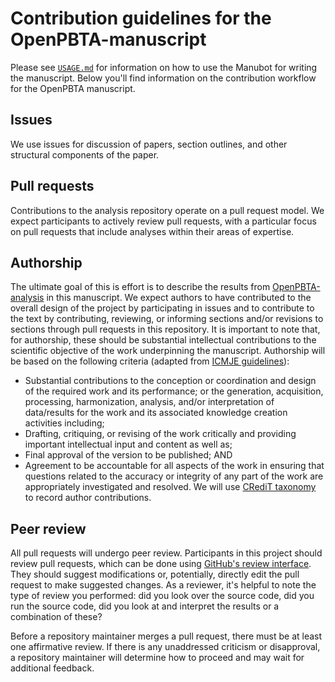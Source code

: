 # Contribution guidelines for the OpenPBTA-manuscript

Please see [`USAGE.md`](USAGE.md) for information on how to use the Manubot for writing the manuscript.
Below you'll find information on the contribution workflow for the OpenPBTA manuscript.

## Issues

We use issues for discussion of papers, section outlines, and other structural components of the paper.

## Pull requests

Contributions to the analysis repository operate on a pull request model.
We expect participants to actively review pull requests, with a particular focus on pull requests that include analyses within their areas of expertise.

## Authorship

The ultimate goal of this is effort is to describe the results from [OpenPBTA-analysis](https://github.com/AlexsLemonade/OpenPBTA-analysis) in this manuscript.
We expect authors to have contributed to the overall design of the project by participating in issues and to contribute to the text by contributing, reviewing, or informing sections and/or revisions to sections through pull requests in this repository.
It is important to note that, for authorship, these should be substantial intellectual contributions to the scientific objective of the work underpinning the manuscript.
Authorship will be based on the following criteria (adapted from [ICMJE guidelines](http://www.icmje.org/recommendations/browse/roles-and-responsibilities/defining-the-role-of-authors-and-contributors.html)):
- Substantial contributions to the conception or coordination and design of the required work and its performance; or the generation, acquisition, processing, harmonization, analysis, and/or interpretation of data/results for the work and its associated knowledge creation activities including;
- Drafting, critiquing, or revising of the work critically and providing important intellectual input and content as well as;
- Final approval of the version to be published; AND
- Agreement to be accountable for all aspects of the work in ensuring that questions related to the accuracy or integrity of any part of the work are appropriately investigated and resolved.
We will use [CRediT taxonomy](https://www.cell.com/pb/assets/raw/shared/guidelines/CRediT-taxonomy.pdf) to record author contributions.

## Peer review

All pull requests will undergo peer review.
Participants in this project should review pull requests, which can be done using [GitHub's review interface](https://help.github.com/articles/about-pull-request-reviews/ "GitHub: about pull request reviews").
They should suggest modifications or, potentially, directly edit the pull request to make suggested changes.
As a reviewer, it's helpful to note the type of review you performed: did you look over the source code, did you run the source code, did you look at and interpret the results or a combination of these?

Before a repository maintainer merges a pull request, there must be at least one affirmative review.
If there is any unaddressed criticism or disapproval, a repository maintainer will determine how to proceed and may wait for additional feedback.
